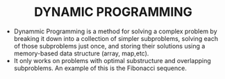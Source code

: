 <h1 align="center">DYNAMIC PROGRAMMING</h1>

- Dynammic Programming is a method for solving a complex problem by breaking it down into a collection of simpler subproblems, solving each of those subproblems just once, and storing their solutions using a memory-based data structure (array, map,etc).
- It only works on problems with optimal substructure and overlapping subproblems. An example of this is the Fibonacci sequence.